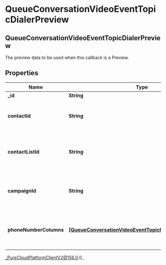 # QueueConversationVideoEventTopicDialerPreview

## QueueConversationVideoEventTopicDialerPreview
The preview data to be used when this callback is a Preview.

## Properties

|Name | Type | Description | Notes|
|------------ | ------------- | ------------- | -------------|
| **_id** | **String** |  | [optional] |
| **contactId** | **String** | The contact associated with this preview data pop | [optional] |
| **contactListId** | **String** | The contactList associated with this preview data pop. | [optional] |
| **campaignId** | **String** | The campaignId associated with this preview data pop. | [optional] |
| **phoneNumberColumns** | [**[QueueConversationVideoEventTopicPhoneNumberColumn]**](QueueConversationVideoEventTopicPhoneNumberColumn) | The phone number columns associated with this campaign | [optional] |



_PureCloudPlatformClientV2@156.0.0_
